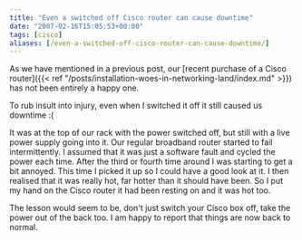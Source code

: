 ```yaml
---
title: "Even a switched off Cisco router can cause downtime"
date: "2007-02-16T15:05:53+00:00"
tags: [cisco]
aliases: [/even-a-switched-off-cisco-router-can-cause-downtime/]
---
```


As we have mentioned in a previous post, our [recent purchase of a Cisco router]({{< ref "/posts/installation-woes-in-networking-land/index.md" >}}) has not been entirely a happy one.

To rub insult into injury, even when I switched it off it still caused us downtime :(

It was at the top of our rack with the power switched off, but still with a live power supply going into it. Our regular broadband router started to fail intermittently. I assumed that it was just a software fault and cycled the power each time. After the third or fourth time around I was starting to get a bit annoyed. This time I picked it up so I could have a good look at it. I then realised that it was really hot, far hotter than it should have been. So I put my hand on the Cisco router it had been resting on and it was hot too.

The lesson would seem to be, don't just switch your Cisco box off, take the power out of the back too. I am happy to report that things are now back to normal.
